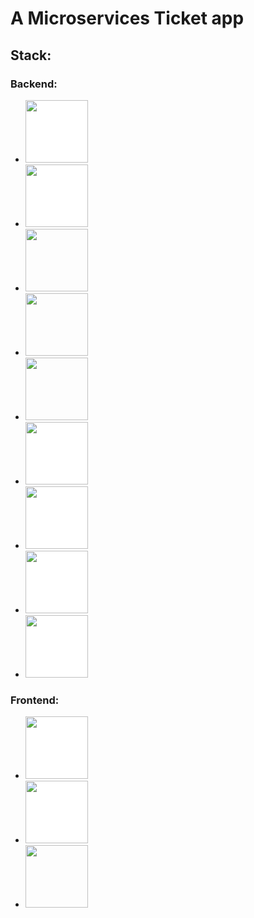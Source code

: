 # A Microservices Ticket app

## Stack:
### Backend: 
<ul>
  <li><img src="https://upload.wikimedia.org/wikipedia/commons/6/64/Expressjs.png" width="100" style="background-color: white"></li>
  <li><img src="https://upload.wikimedia.org/wikipedia/commons/thumb/9/93/MongoDB_Logo.svg/2560px-MongoDB_Logo.svg.png" style="background-color: white" width="100"></li>
  <li><img src="https://miro.medium.com/max/1050/1*acfAKaDI7uv5GyFnJmiPhA.png" width="100"></li>
  <li><img src="https://miro.medium.com/max/788/1*XkmnsJ6Joa6EDFVGUw0tfA.png" width="100"></li>
  <li><img src="https://ik.imagekit.io/ably/ghost/prod/2019/05/1-Wvsl4OLL8kcZD4Qo6uqDuw.png?tr=w-1728,q-50" width="100"></li>
  <li><img src="https://camo.githubusercontent.com/ec4626e44870f03423673ea299ceb6f37afa7f9bf848ca5ad095feca41f230b6/68747470733a2f2f6c616e64696e672d706167652d626f6f6b2e66726f6e7431302e636f6d2f696d616765732f6672616d65776f726b732f6a6573742e706e67" width="100" style="background-color: white"></li>
  <li><img src="https://www.docker.com/wp-content/uploads/2022/03/horizontal-logo-monochromatic-white.png" width="100" style="background-color: white"></li>
  <li><img src="https://upload.wikimedia.org/wikipedia/commons/thumb/6/67/Kubernetes_logo.svg/2560px-Kubernetes_logo.svg.png" width="100" style="background-color: white"></li>
  <li><img src="https://upload.wikimedia.org/wikipedia/commons/thumb/5/51/Google_Cloud_logo.svg/2560px-Google_Cloud_logo.svg.png" width="100" style="background-color: white"></li>
</ul>

### Frontend: 
<ul>
  <li><img src="https://logos-download.com/wp-content/uploads/2016/09/React_logo_wordmark.png" width="100" style="background-color: white"></li>
  <li><img src="https://upload.wikimedia.org/wikipedia/commons/thumb/8/8e/Nextjs-logo.svg/800px-Nextjs-logo.svg.png" style="background-color: white" width="100"></li>
  <li><img src="https://www.nicepng.com/png/detail/142-1424485_bootstrap-logo-png-transparent-bootstrap-logo-black.png" width="100"></li>
</ul>